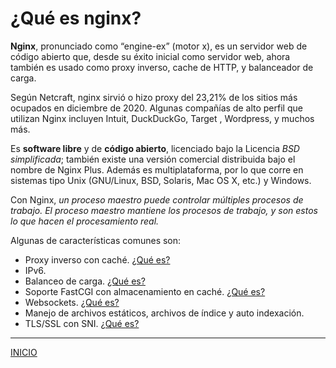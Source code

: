 #  ¿Qué es nginx?

**Nginx**, pronunciado como “engine-ex” (motor x), es un servidor web de código abierto que, desde su éxito inicial como servidor web, ahora también es usado como proxy inverso, cache de HTTP, y balanceador de carga.

Según Netcraft, nginx sirvió o hizo proxy del 23,21% de los sitios más ocupados en diciembre de 2020. Algunas compañías de alto perfil que utilizan Nginx incluyen   Intuit, DuckDuckGo, Target , Wordpress, y muchos más.

Es **software libre** y de **código abierto**, licenciado bajo la Licencia *BSD simplificada*; también existe una versión comercial distribuida bajo el nombre de Nginx Plus. Además es multiplataforma, por lo que corre en sistemas tipo Unix (GNU/Linux, BSD, Solaris, Mac OS X, etc.) y Windows.

Con Nginx, *un proceso maestro puede controlar múltiples procesos de trabajo. El proceso maestro mantiene los procesos de trabajo, y son estos lo que hacen el procesamiento real.*

Algunas de características comunes son:

+ Proxy inverso con caché. [¿Qué es?](https://kinsta.com/es/blog/proxy-inverso/#qu-es-un-proxy-inverso)
+ IPv6.
+ Balanceo de carga. [¿Qué es?](http://joseantoniosaiz.com/balanceo-de-carga-en-redis-con-nginx/#:~:text=El%20balanceo%20de%20carga%20se,tráfico%20tanto%20TCP%20como%20UDP.)
+ Soporte FastCGI con almacenamiento en caché. [¿Qué es?](https://es.wikipedia.org/wiki/FastCGI#:~:text=FastCGI%20es%20un%20protocolo%20para%20interconectar%20programas%20interactivos%20con%20un%20servidor%20web.&text=El%20principal%20objetivo%20de%20FastCGI,más%20peticiones%20a%20la%20vez.)
+ Websockets. [¿Qué es?](https://es.wikipedia.org/wiki/WebSocket#:~:text=WebSocket%20es%20una%20tecnología%20que,por%20cualquier%20aplicación%20cliente%2Fservidor.)
+ Manejo de archivos estáticos, archivos de índice y auto indexación.
+ TLS/SSL con SNI. [¿Qué es?](https://www.sslmarket.es/ssl/help-sni-server-name-indication)

---

[INICIO](https://github.com/estebancr1993/nginx/blob/main/README.md)
